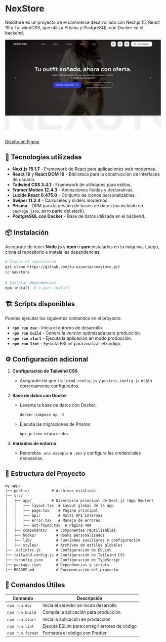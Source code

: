 # NexStore

NexStore es un proyecto de e-commerce desarrollado con Next.js 15, React 19 y TailwindCSS, que utiliza Prisma y PostgreSQL con Docker en el backend.

![Pantalla de NexStore](/public/img/screen.png)

[Diseño en Figma](https://www.figma.com/design/QUbreJDw06vIif7ZdEoAcE/Nexstore?node-id=0-1&t=21h6mCPxhWuWpSN5-1)

## 🚀 Tecnologías utilizadas

- **Next.js 15.1.7** - Framework de React para aplicaciones web modernas.
- **React 19** y **React DOM 19** - Biblioteca para la construcción de interfaces de usuario.
- **Tailwind CSS 3.4.1** - Framework de utilidades para estilos.
- **Framer Motion 12.4.3** - Animaciones fluidas y declarativas.
- **Lucide React 0.475.0** - Conjunto de iconos personalizables.
- **Swiper 11.2.4** - Carruseles y sliders modernos.
- **Prisma** - ORM para la gestión de bases de datos (no incluido en `package.json`, pero parte del stack).
- **PostgreSQL con Docker** - Base de datos utilizada en el backend.

## 📦 Instalación

Asegúrate de tener **Node.js** y **npm** o **yarn** instalados en tu máquina. Luego, clona el repositorio e instala las dependencias:

```bash
# Clonar el repositorio
git clone https://github.com/tu-usuario/nexstore.git
cd nexstore

# Instalar dependencias
npm install  # o yarn install
```

## 🏗️ Scripts disponibles

Puedes ejecutar los siguientes comandos en el proyecto:

- **`npm run dev`** - Inicia el entorno de desarrollo.
- **`npm run build`** - Genera la versión optimizada para producción.
- **`npm run start`** - Ejecuta la aplicación en modo producción.
- **`npm run lint`** - Ejecuta ESLint para analizar el código.

## ⚙️ Configuración adicional

1. **Configuración de Tailwind CSS**

    - Asegúrate de que `tailwind.config.js` y `postcss.config.js` están correctamente configurados.

2. **Base de datos con Docker**

    - Levanta la base de datos con Docker:
        ```bash
        docker-compose up -d
        ```
    - Ejecuta las migraciones de Prisma:
        ```bash
        npx prisma migrate dev
        ```

3. **Variables de entorno**
    - Renombra `.env.example` a `.env` y configura las credenciales necesarias.

## 📂 Estructura del Proyecto

```
my-app/
│── public/          # Archivos estáticos
│── src/
│   ├── app/         # Directorio principal de Next.js (App Router)
│   │   ├── layout.tsx  # Layout global de la app
│   │   ├── page.tsx    # Página principal
│   │   ├── api/        # Rutas API internas
│   │   ├── error.tsx   # Manejo de errores
│   │   ├── not-found.tsx  # Página 404
│   ├── components/    # Componentes reutilizables
│   ├── hooks/         # Hooks personalizados
│   ├── lib/           # Funciones auxiliares y configuración
│   ├── styles/        # Archivos de estilos globales
│── .eslintrc.js       # Configuración de ESLint
│── tailwind.config.js # Configuración de Tailwind CSS
│── tsconfig.json      # Configuración de TypeScript
│── package.json       # Dependencias y scripts
│── README.md          # Documentación del proyecto
```

## 🔧 Comandos Útiles

| Comando          | Descripción                                    |
| ---------------- | ---------------------------------------------- |
| `npm run dev`    | Inicia el servidor en modo desarrollo          |
| `npm run build`  | Compila la aplicación para producción          |
| `npm run start`  | Inicia la aplicación en producción             |
| `npm run lint`   | Ejecuta ESLint para corregir errores de código |
| `npm run format` | Formatea el código con Prettier                |
